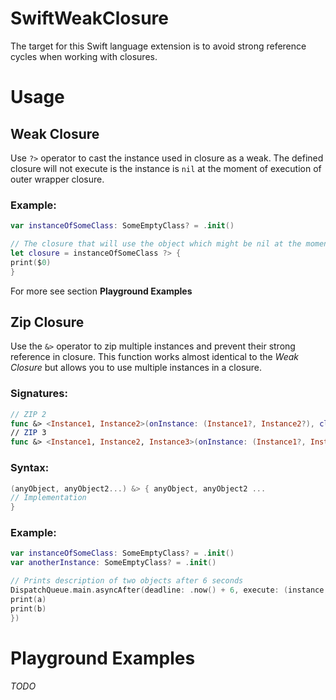 # SwiftWeakClosure

The target for this Swift language extension is to avoid strong reference cycles when working with closures. 

# Usage

## Weak Closure
Use `?>` operator to cast the instance used in closure as a weak. The defined closure will not execute is the instance is `nil`
at the moment of execution of outer wrapper closure.

### Example:
```Swift
var instanceOfSomeClass: SomeEmptyClass? = .init()

// The closure that will use the object which might be nil at the moment of execution
let closure = instanceOfSomeClass ?> {
print($0)
}
```
For more see section **Playground Examples**

## Zip Closure
Use the `&>` operator to zip multiple instances and prevent their strong reference in closure. This function works almost identical to
the *Weak Closure* but allows you to use multiple instances in a closure.

### Signatures:
```Swift
// ZIP 2
func &> <Instance1, Instance2>(onInstance: (Instance1?, Instance2?), closure: @escaping (inout Instance1, inout Instance2) -> ()) -> () -> () where Instance1 : AnyObject, Instance2 : AnyObject
// ZIP 3
func &> <Instance1, Instance2, Instance3>(onInstance: (Instance1?, Instance2?, Instance3?), closure: @escaping (inout Instance1, inout Instance2, inout Instance3) -> ()) -> () -> () where Instance1 : AnyObject, Instance2 : AnyObject, Instance3 : AnyObject
```

### Syntax:

```Swift
(anyObject, anyObject2...) &> { anyObject, anyObject2 ...
// Implementation
}
```

### Example:
```Swift
var instanceOfSomeClass: SomeEmptyClass? = .init()
var anotherInstance: SomeEmptyClass? = .init()

// Prints description of two objects after 6 seconds
DispatchQueue.main.asyncAfter(deadline: .now() + 6, execute: (instance, instance2) &> { a, b in
print(a)
print(b)
})

```

# Playground Examples

*TODO*

